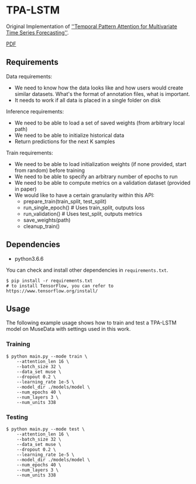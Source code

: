 # TPA-LSTM

Original Implementation of [''Temporal Pattern Attention for Multivariate Time Series Forecasting''](https://arxiv.org/abs/1809.04206).

[PDF](https://arxiv.org/pdf/1809.04206.pdf)

## Requirements
Data requirements:
- We need to know how the data looks like and how users would create similar datasets. What's the format of annotation files, what is important.
- It needs to work if all data is placed in a single folder on disk

Inference requirements:
- We need to be able to load a set of saved weights (from arbitrary local path)
- We need to be able to initialize historical data
- Return predictions for the next K samples

Train requirements:
- We need to be able to load initialization weights (if none provided, start from random) before training
- We need to be able to specify an arbitrary number of epochs to run
- We need to be able to compute metrics on a validation dataset (provided in paper)
- We would like to have a certain granularity within this API:
    - prepare_train(train_split, test_split)
    - run_single_epoch()  # Uses train_split, outputs loss
    - run_validation()  # Uses test_split, outputs metrics
    - save_weights(path)
    - cleanup_train()

## Dependencies

* python3.6.6

You can check and install other dependencies in `requirements.txt`.

```
$ pip install -r requirements.txt
# to install TensorFlow, you can refer to https://www.tensorflow.org/install/
```

## Usage

The following example usage shows how to train and test a TPA-LSTM model on MuseData with settings used in this work.

### Training

```
$ python main.py --mode train \
    --attention_len 16 \
    --batch_size 32 \
    --data_set muse \
    --dropout 0.2 \
    --learning_rate 1e-5 \
    --model_dir ./models/model \
    --num_epochs 40 \
    --num_layers 3 \
    --num_units 338
```

### Testing

```
$ python main.py --mode test \
    --attention_len 16 \
    --batch_size 32 \
    --data_set muse \
    --dropout 0.2 \
    --learning_rate 1e-5 \
    --model_dir ./models/model \
    --num_epochs 40 \
    --num_layers 3 \
    --num_units 338
```
